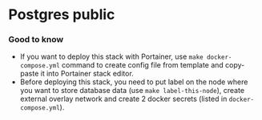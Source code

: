 
# Postgres public


### Good to know

* If you want to deploy this stack with Portainer, use `make docker-compose.yml` 
command to create config file from template and copy-paste it into Portainer 
stack editor.
* Before deploying this stack, you need to put label on the node where you want 
to store database data (use `make label-this-node`), create external overlay 
network and create 2 docker secrets (listed in `docker-compose.yml`).
